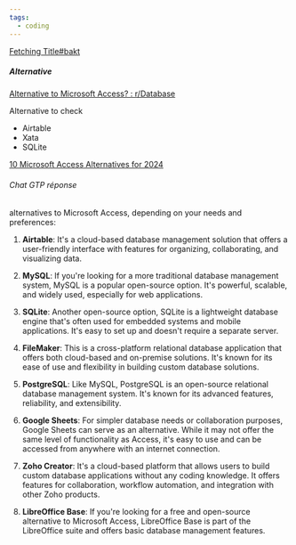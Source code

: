 ```yaml
---
tags:
  - coding
---
```

[Fetching Title#bakt](https://www.microsoft.com/en-us/microsoft-365/access)


##### Alternative
[Alternative to Microsoft Access? : r/Database](https://www.reddit.com/r/Database/comments/10y43s0/alternative_to_microsoft_access/)

Alternative to check
- Airtable
- Xata
- SQLite


[10 Microsoft Access Alternatives for 2024](https://budibase.com/blog/data/microsoft-access-alternatives/)



###### Chat GTP réponse
alternatives to Microsoft Access, depending on your needs and preferences:

1. **Airtable**: It's a cloud-based database management solution that offers a user-friendly interface with features for organizing, collaborating, and visualizing data.
    
2. **MySQL**: If you're looking for a more traditional database management system, MySQL is a popular open-source option. It's powerful, scalable, and widely used, especially for web applications.
    
3. **SQLite**: Another open-source option, SQLite is a lightweight database engine that's often used for embedded systems and mobile applications. It's easy to set up and doesn't require a separate server.
    
4. **FileMaker**: This is a cross-platform relational database application that offers both cloud-based and on-premise solutions. It's known for its ease of use and flexibility in building custom database solutions.
    
5. **PostgreSQL**: Like MySQL, PostgreSQL is an open-source relational database management system. It's known for its advanced features, reliability, and extensibility.
    
6. **Google Sheets**: For simpler database needs or collaboration purposes, Google Sheets can serve as an alternative. While it may not offer the same level of functionality as Access, it's easy to use and can be accessed from anywhere with an internet connection.
    
7. **Zoho Creator**: It's a cloud-based platform that allows users to build custom database applications without any coding knowledge. It offers features for collaboration, workflow automation, and integration with other Zoho products.
    
8. **LibreOffice Base**: If you're looking for a free and open-source alternative to Microsoft Access, LibreOffice Base is part of the LibreOffice suite and offers basic database management features.